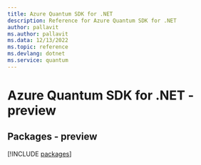 ```yaml
---
title: Azure Quantum SDK for .NET
description: Reference for Azure Quantum SDK for .NET
author: pallavit
ms.author: pallavit
ms.data: 12/13/2022
ms.topic: reference
ms.devlang: dotnet
ms.service: quantum
---
```

# Azure Quantum SDK for .NET - preview
## Packages - preview
[!INCLUDE [packages](quantum-index.md)]